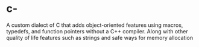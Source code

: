 # c-
A custom dialect of C that adds object-oriented features using macros, typedefs, and function pointers without a C++ compiler. Along with other quality of life features such as strings and safe ways for memory allocation
